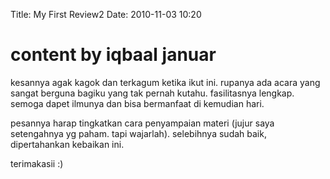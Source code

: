 Title: My First Review2
Date: 2010-11-03 10:20
# content by iqbaal januar

kesannya agak kagok dan terkagum ketika ikut ini. rupanya ada acara yang sangat berguna bagiku yang tak pernah kutahu. fasilitasnya lengkap. semoga dapet ilmunya dan bisa bermanfaat di kemudian hari.

pesannya harap tingkatkan cara penyampaian materi (jujur saya setengahnya yg paham. tapi wajarlah). selebihnya sudah baik, dipertahankan kebaikan ini.

terimakasii :)